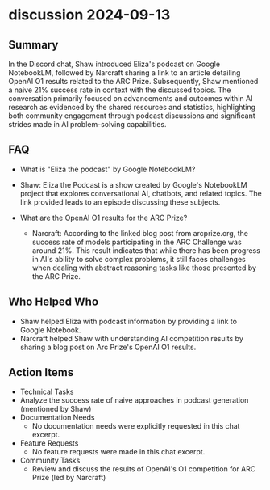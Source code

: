 # discussion 2024-09-13

## Summary

In the Discord chat, Shaw introduced Eliza's podcast on Google NotebookLM, followed by Narcraft sharing a link to an
article detailing OpenAI O1 results related to the ARC Prize. Subsequently, Shaw mentioned a naive 21% success rate in
context with the discussed topics. The conversation primarily focused on advancements and outcomes within AI research as
evidenced by the shared resources and statistics, highlighting both community engagement through podcast discussions and
significant strides made in AI problem-solving capabilities.

## FAQ

- What is "Eliza the podcast" by Google NotebookLM?
- Shaw: Eliza the Podcast is a show created by Google's NotebookLM project that explores conversational AI, chatbots,
  and related topics. The link provided leads to an episode discussing these subjects.

- What are the OpenAI O1 results for the ARC Prize?
    - Narcraft: According to the linked blog post from arcprize.org, the success rate of models participating in the ARC
      Challenge was around 21%. This result indicates that while there has been progress in AI's ability to solve
      complex problems, it still faces challenges when dealing with abstract reasoning tasks like those presented by the
      ARC Prize.

## Who Helped Who

- Shaw helped Eliza with podcast information by providing a link to Google Notebook.
- Narcraft helped Shaw with understanding AI competition results by sharing a blog post on Arc Prize's OpenAI O1 results.

## Action Items

- Technical Tasks
- Analyze the success rate of naive approaches in podcast generation (mentioned by Shaw)
- Documentation Needs
    - No documentation needs were explicitly requested in this chat excerpt.
- Feature Requests
    - No feature requests were made in this chat excerpt.
- Community Tasks
    - Review and discuss the results of OpenAI's O1 competition for ARC Prize (led by Narcraft)
